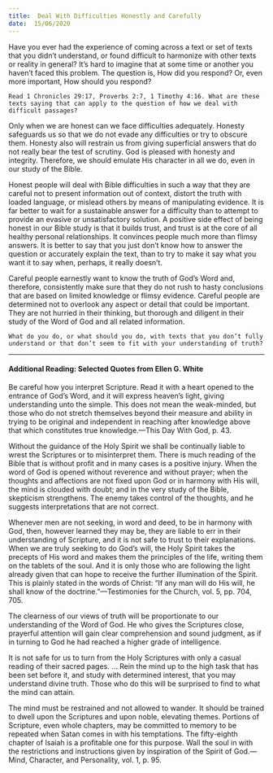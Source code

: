 ```yaml
---
title:  Deal With Difficulties Honestly and Carefully
date:  15/06/2020
---
```


Have you ever had the experience of coming across a text or set of texts that you didn’t understand, or found difficult to harmonize with other texts or reality in general? It’s hard to imagine that at some time or another you haven’t faced this problem. The question is, How did you respond? Or, even more important, How should you respond?

`Read 1 Chronicles 29:17, Proverbs 2:7, 1 Timothy 4:16. What are these texts saying that can apply to the question of how we deal with difficult passages?`

Only when we are honest can we face difficulties adequately. Honesty safeguards us so that we do not evade any difficulties or try to obscure them. Honesty also will restrain us from giving superficial answers that do not really bear the test of scrutiny. God is pleased with honesty and integrity. Therefore, we should emulate His character in all we do, even in our study of the Bible.

Honest people will deal with Bible difficulties in such a way that they are careful not to present information out of context, distort the truth with loaded language, or mislead others by means of manipulating evidence. It is far better to wait for a sustainable answer for a difficulty than to attempt to provide an evasive or unsatisfactory solution. A positive side effect of being honest in our Bible study is that it builds trust, and trust is at the core of all healthy personal relationships. It convinces people much more than flimsy answers. It is better to say that you just don’t know how to answer the question or accurately explain the text, than to try to make it say what you want it to say when, perhaps, it really doesn’t.

Careful people earnestly want to know the truth of God’s Word and, therefore, consistently make sure that they do not rush to hasty conclusions that are based on limited knowledge or flimsy evidence. Careful people are determined not to overlook any aspect or detail that could be important. They are not hurried in their thinking, but thorough and diligent in their study of the Word of God and all related information.

`What do you do, or what should you do, with texts that you don’t fully understand or that don’t seem to fit with your understanding of truth?`

---

#### Additional Reading: Selected Quotes from Ellen G. White

Be careful how you interpret Scripture. Read it with a heart opened to the entrance of God’s Word, and it will express heaven’s light, giving understanding unto the simple. This does not mean the weak-minded, but those who do not stretch themselves beyond their measure and ability in trying to be original and independent in reaching after knowledge above that which constitutes true knowledge.—This Day With God, p. 43.

Without the guidance of the Holy Spirit we shall be continually liable to wrest the Scriptures or to misinterpret them. There is much reading of the Bible that is without profit and in many cases is a positive injury. When the word of God is opened without reverence and without prayer; when the thoughts and affections are not fixed upon God or in harmony with His will, the mind is clouded with doubt; and in the very study of the Bible, skepticism strengthens. The enemy takes control of the thoughts, and he suggests interpretations that are not correct.

Whenever men are not seeking, in word and deed, to be in harmony with God, then, however learned they may be, they are liable to err in their understanding of Scripture, and it is not safe to trust to their explanations. When we are truly seeking to do God’s will, the Holy Spirit takes the precepts of His word and makes them the principles of the life, writing them on the tablets of the soul. And it is only those who are following the light already given that can hope to receive the further illumination of the Spirit. This is plainly stated in the words of Christ: “If any man will do His will, he shall know of the doctrine.”—Testimonies for the Church, vol. 5, pp. 704, 705.

The clearness of our views of truth will be proportionate to our understanding of the Word of God. He who gives the Scriptures close, prayerful attention will gain clear comprehension and sound judgment, as if in turning to God he had reached a higher grade of intelligence.

It is not safe for us to turn from the Holy Scriptures with only a casual reading of their sacred pages. … Rein the mind up to the high task that has been set before it, and study with determined interest, that you may understand divine truth. Those who do this will be surprised to find to what the mind can attain.

The mind must be restrained and not allowed to wander. It should be trained to dwell upon the Scriptures and upon noble, elevating themes. Portions of Scripture, even whole chapters, may be committed to memory to be repeated when Satan comes in with his temptations. The fifty-eighth chapter of Isaiah is a profitable one for this purpose. Wall the soul in with the restrictions and instructions given by inspiration of the Spirit of God.—Mind, Character, and Personality, vol. 1, p. 95.